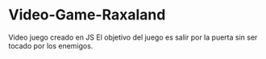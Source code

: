 # Video-Game-Raxaland
Video juego creado en JS
El objetivo del juego es salir por la puerta sin ser tocado por los enemigos.
